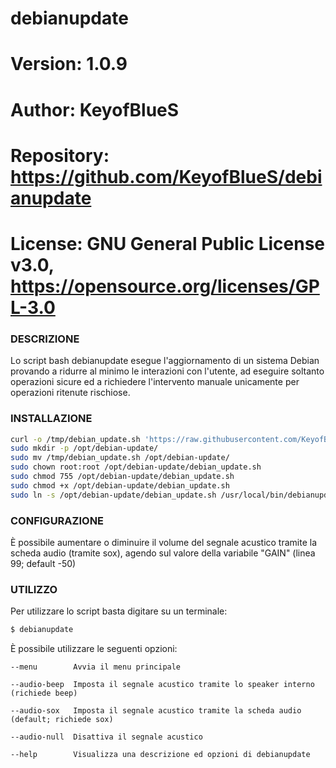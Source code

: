 # debianupdate

# Version:    1.0.9
# Author:     KeyofBlueS
# Repository: https://github.com/KeyofBlueS/debianupdate
# License:    GNU General Public License v3.0, https://opensource.org/licenses/GPL-3.0

### DESCRIZIONE
Lo script bash debianupdate esegue l'aggiornamento di un sistema Debian provando a ridurre al minimo le interazioni con l'utente, ad eseguire
soltanto operazioni sicure ed a richiedere l'intervento manuale unicamente per operazioni ritenute rischiose.

### INSTALLAZIONE
```sh
curl -o /tmp/debian_update.sh 'https://raw.githubusercontent.com/KeyofBlueS/debianupdate/master/debian_update.sh'
sudo mkdir -p /opt/debian-update/
sudo mv /tmp/debian_update.sh /opt/debian-update/
sudo chown root:root /opt/debian-update/debian_update.sh
sudo chmod 755 /opt/debian-update/debian_update.sh
sudo chmod +x /opt/debian-update/debian_update.sh
sudo ln -s /opt/debian-update/debian_update.sh /usr/local/bin/debianupdate
```

### CONFIGURAZIONE
È possibile aumentare o diminuire il volume del segnale acustico tramite la scheda audio (tramite sox), agendo sul valore della
variabile "GAIN" (linea 99; default -50)

### UTILIZZO
Per utilizzare lo script basta digitare su un terminale:
```sh
$ debianupdate
```

È possibile utilizzare le seguenti opzioni:
```
--menu	      Avvia il menu principale

--audio-beep  Imposta il segnale acustico tramite lo speaker interno (richiede beep)

--audio-sox   Imposta il segnale acustico tramite la scheda audio (default; richiede sox)

--audio-null  Disattiva il segnale acustico

--help        Visualizza una descrizione ed opzioni di debianupdate
```
